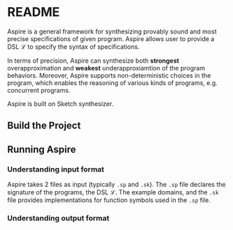 # README

Aspire is a general framework for synthesizing provably sound and most precise specifications of given program. Aspire allows user to provide a DSL $\mathcal L$ to specify the syntax of specifications. 

In terms of precision, Aspire can synthesize both **strongest** overapproximation and **weakest** underapproxiamtion of the program behaviors. Moreover, Aspire supports non-deterministic choices in the program, which enables the reasoning of various kinds of programs, e.g. concurrent programs.

Aspire is built on Sketch synthesizer.

## Build the Project

## Running Aspire

### Understanding input format

Aspire takes 2 files as input (typically `.sp` and `.sk`). The `.sp` file declares the signature of the programs, the DSL $\mathcal L$. The example domains, and the `.sk` file provides implementations for function symbols used in the `.sp` file.
### Understanding output format  
